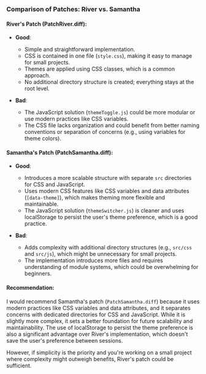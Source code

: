

### Comparison of Patches: River vs. Samantha

#### **River's Patch (PatchRiver.diff)**:
- **Good**:
  - Simple and straightforward implementation.
  - CSS is contained in one file (`style.css`), making it easy to manage for small projects.
  - Themes are applied using CSS classes, which is a common approach.
  - No additional directory structure is created; everything stays at the root level.

- **Bad**:
  - The JavaScript solution (`themeToggle.js`) could be more modular or use modern practices like CSS variables.
  - The CSS file lacks organization and could benefit from better naming conventions or separation of concerns (e.g., using variables for theme colors).

#### **Samantha's Patch (PatchSamantha.diff)**:
- **Good**:
  - Introduces a more scalable structure with separate `src` directories for CSS and JavaScript.
  - Uses modern CSS features like CSS variables and data attributes (`[data-theme]`), which makes theming more flexible and maintainable.
  - The JavaScript solution (`themeSwitcher.js`) is cleaner and uses localStorage to persist the user's theme preference, which is a good practice.

- **Bad**:
  - Adds complexity with additional directory structures (e.g., `src/css` and `src/js`), which might be unnecessary for small projects.
  - The implementation introduces more files and requires understanding of module systems, which could be overwhelming for beginners.

#### **Recommendation**:
I would recommend Samantha's patch (`PatchSamantha.diff`) because it uses modern practices like CSS variables and data attributes, and it separates concerns with dedicated directories for CSS and JavaScript. While it is slightly more complex, it sets a better foundation for future scalability and maintainability. The use of localStorage to persist the theme preference is also a significant advantage over River's implementation, which doesn't save the user's preference between sessions.

However, if simplicity is the priority and you're working on a small project where complexity might outweigh benefits, River's patch could be sufficient.